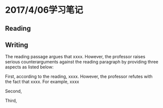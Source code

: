 # 2017/4/06学习笔记

## Reading

## Writing

The reading passage argues that xxxx. However, the professor raises serious counterarguments against the reading paragraph by providing three aspects as listed below:

First, according to the reading, xxxx. However, the professor refutes with the fact that xxxx. For example, xxxx

Second,

Third,